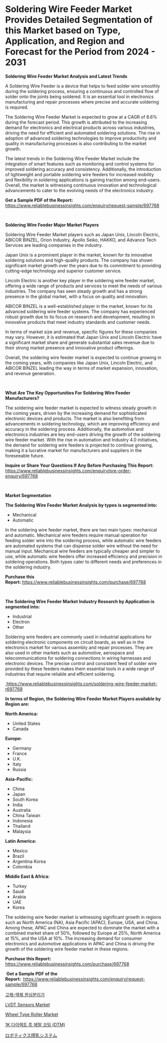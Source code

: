 <p><h1>Soldering Wire Feeder Market Provides Detailed Segmentation of this Market based on Type, Application, and Region and Forecast for the Period from 2024 - 2031</h1></p><p><strong>Soldering Wire Feeder Market Analysis and Latest Trends</strong></p>
<p><p>A Soldering Wire Feeder is a device that helps to feed solder wire smoothly during the soldering process, ensuring a continuous and controlled flow of solder onto the joints being soldered. It is an essential tool in electronics manufacturing and repair processes where precise and accurate soldering is required.</p><p>The Soldering Wire Feeder Market is expected to grow at a CAGR of 8.6% during the forecast period. This growth is attributed to the increasing demand for electronics and electrical products across various industries, driving the need for efficient and automated soldering solutions. The rise in adoption of advanced soldering technologies to improve productivity and quality in manufacturing processes is also contributing to the market growth.</p><p>The latest trends in the Soldering Wire Feeder Market include the integration of smart features such as monitoring and control systems for improved soldering accuracy and consistency. Additionally, the introduction of lightweight and portable soldering wire feeders for increased mobility and flexibility in soldering applications is gaining traction among end-users. Overall, the market is witnessing continuous innovation and technological advancements to cater to the evolving needs of the electronics industry.</p></p>
<p><strong>Get a Sample PDF of the Report:&nbsp;</strong> <a href="https://www.reliablebusinessinsights.com/enquiry/request-sample/697768">https://www.reliablebusinessinsights.com/enquiry/request-sample/697768</a></p>
<p>&nbsp;</p>
<p><strong>Soldering Wire Feeder Major Market Players</strong></p>
<p><p>Soldering Wire Feeder Market players such as Japan Unix, Lincoln Electric, ABICOR BINZEL, Orion Industry, Apollo Seiko, HAKKO, and Advance Tech Services are leading companies in the industry. </p><p>Japan Unix is a prominent player in the market, known for its innovative soldering solutions and high-quality products. The company has shown significant market growth over the years due to its commitment to providing cutting-edge technology and superior customer service. </p><p>Lincoln Electric is another key player in the soldering wire feeder market, offering a wide range of products and services to meet the needs of various industries. The company has seen steady growth and has a strong presence in the global market, with a focus on quality and innovation.</p><p>ABICOR BINZEL is a well-established player in the market, known for its advanced soldering wire feeder systems. The company has experienced robust growth due to its focus on research and development, resulting in innovative products that meet industry standards and customer needs.</p><p>In terms of market size and revenue, specific figures for these companies may vary. However, it is estimated that Japan Unix and Lincoln Electric have a significant market share and generate substantial sales revenue due to their strong market presence and innovative product offerings. </p><p>Overall, the soldering wire feeder market is expected to continue growing in the coming years, with companies like Japan Unix, Lincoln Electric, and ABICOR BINZEL leading the way in terms of market expansion, innovation, and revenue generation.</p></p>
<p>&nbsp;</p>
<p><strong>What Are The Key Opportunities For Soldering Wire Feeder Manufacturers?</strong></p>
<p><p>The soldering wire feeder market is expected to witness steady growth in the coming years, driven by the increasing demand for sophisticated electronic devices and products. The market is also benefiting from advancements in soldering technology, which are improving efficiency and accuracy in the soldering process. Additionally, the automotive and electronics industries are key end-users driving the growth of the soldering wire feeder market. With the rise in automation and Industry 4.0 initiatives, the demand for soldering wire feeders is projected to continue growing, making it a lucrative market for manufacturers and suppliers in the foreseeable future.</p></p>
<p><strong>Inquire or Share Your Questions If Any Before Purchasing This Report:</strong> <a href="https://www.reliablebusinessinsights.com/enquiry/pre-order-enquiry/697768">https://www.reliablebusinessinsights.com/enquiry/pre-order-enquiry/697768</a></p>
<p>&nbsp;</p>
<p><strong>Market Segmentation</strong></p>
<p><strong>The Soldering Wire Feeder Market Analysis by types is segmented into:</strong></p>
<p><ul><li>Mechanical</li><li>Automatic</li></ul></p>
<p><p>In the soldering wire feeder market, there are two main types: mechanical and automatic. Mechanical wire feeders require manual operation for feeding solder wire into the soldering process, while automatic wire feeders are automated systems that can dispense solder wire without the need for manual input. Mechanical wire feeders are typically cheaper and simpler to use, while automatic wire feeders offer increased efficiency and precision in soldering operations. Both types cater to different needs and preferences in the soldering industry.</p></p>
<p><strong>Purchase this Report:&nbsp;</strong><a href="https://www.reliablebusinessinsights.com/purchase/697768">https://www.reliablebusinessinsights.com/purchase/697768</a></p>
<p>&nbsp;</p>
<p><strong>The Soldering Wire Feeder Market Industry Research by Application is segmented into:</strong></p>
<p><ul><li>Industrial</li><li>Electron</li><li>Other</li></ul></p>
<p><p>Soldering wire feeders are commonly used in industrial applications for soldering electronic components on circuit boards, as well as in the electronics market for various assembly and repair processes. They are also used in other markets such as automotive, aerospace and telecommunications for soldering connections in wiring harnesses and electronic devices. The precise control and consistent feed of solder wire provided by these feeders makes them essential tools in a wide range of industries that require reliable and efficient soldering.</p></p>
<p><a href="https://www.reliablebusinessinsights.com/soldering-wire-feeder-market-r697768">&nbsp;https://www.reliablebusinessinsights.com/soldering-wire-feeder-market-r697768</a></p>
<p><strong>In terms of Region, the Soldering Wire Feeder Market Players available by Region are:</strong></p>
<p>
    <p> <strong> North America: </strong>
        <ul>
            <li>United States</li>
            <li>Canada</li>
        </ul>
        </p> 
    <p> <strong> Europe: </strong>
        <ul>
            <li>Germany</li>
            <li>France</li>
            <li>U.K.</li>
            <li>Italy</li>
            <li>Russia</li>
        </ul>
        </p> 
    <p> <strong> Asia-Pacific: </strong>
        <ul>
            <li>China</li>
            <li>Japan</li>
            <li>South Korea</li>
            <li>India</li>
            <li>Australia</li>
            <li>China Taiwan</li>
            <li>Indonesia</li>
            <li>Thailand</li>
            <li>Malaysia</li>
        </ul>
        </p> 
    <p> <strong> Latin America: </strong>
        <ul>
            <li>Mexico</li>
            <li>Brazil</li>
            <li>Argentina Korea</li>
            <li>Colombia</li>
        </ul>
        </p> 
    <p> <strong> Middle East & Africa: </strong>
        <ul>
            <li>Turkey</li>
            <li>Saudi</li>
            <li>Arabia</li>
            <li>UAE</li>
            <li>Korea</li>
        </ul>
    </p>
    </p>
<p><p>The soldering wire feeder market is witnessing significant growth in regions such as North America (NA), Asia Pacific (APAC), Europe, USA, and China. Among these, APAC and China are expected to dominate the market with a combined market share of 50%, followed by Europe at 25%, North America at 15%, and the USA at 10%. The increasing demand for consumer electronics and automotive applications in APAC and China is driving the growth of the soldering wire feeder market in these regions.</p></p>
<p><strong>Purchase this Report: </strong><a href="https://www.reliablebusinessinsights.com/purchase/697768">https://www.reliablebusinessinsights.com/purchase/697768</a></p>
<p>&nbsp;<strong>Get a Sample PDF of the Report:&nbsp;&nbsp;</strong><a href="https://www.reliablebusinessinsights.com/enquiry/request-sample/697768">https://www.reliablebusinessinsights.com/enquiry/request-sample/697768</a></p>
<p><strong></strong></p>
<p><p><a href="https://github.com/TrevorKruvalis5678/Market-Research-Report-List-2/blob/main/951637888857.md">고체-액체 원심분리기</a></p><p><a href="https://issuu.com/reportprime-2/docs/lvdt-sensors-market-size-2030.pptx">LVDT Sensors Market</a></p><p><a href="https://github.com/IsmaelBlick2023/Market-Research-Report-List-1/blob/main/wheel-type-roller-market.md">Wheel Type Roller Market</a></p><p><a href="https://medium.com/@lowellleke20231/1k-%EB%8B%A4%EC%9D%B4%EB%A0%89%ED%8A%B8-%ED%88%AC-%EB%A9%94%ED%83%88-%EC%BD%94%ED%8C%85-dtm-%EC%8B%9C%EC%9E%A5-%EC%84%B1%EA%B3%B5%EC%A0%81%EC%9D%B8-%EB%B9%84%EC%A6%88%EB%8B%88%EC%8A%A4-%EC%A0%84%EB%9E%B5%EC%9D%98-%EC%97%B4%EC%87%A0-2031%EB%85%84%EA%B9%8C%EC%A7%80-%EC%98%88%EC%B8%A1-f5cd532ea218">1K 다이렉트 투 메탈 코팅 (DTM)</a></p><p><a href="https://github.com/TysonKub/Market-Research-Report-List-1/blob/main/374580297290.md">ロボティクス搾乳システム</a></p></p>
